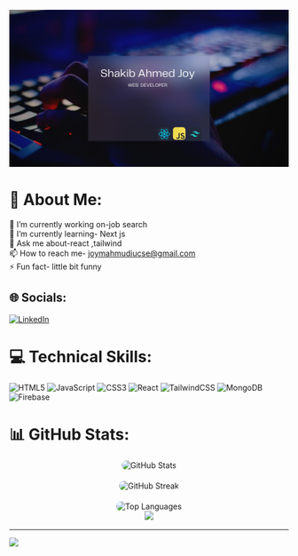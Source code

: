 
![logo](https://github.com/joy-mahmud/joy-mahmud/blob/main/githubBanner.png)
# 💫 About Me:
🔭 I’m currently working on-job search<br>🌱 I’m currently learning- Next js<br>💬 Ask me about-react ,tailwind<br>📫 How to reach me- joymahmudiucse@gmail.com<br>⚡ Fun fact- little bit funny
## 🌐 Socials:
[![LinkedIn](https://img.shields.io/badge/LinkedIn-%230077B5.svg?logo=linkedin&logoColor=white)](https://linkedin.com/in/https://www.linkedin.com/in/shakib-ahmed-joy-0a53a12a4/) 

# 💻 Technical Skills:
![HTML5](https://img.shields.io/badge/html5-%23E34F26.svg?style=for-the-badge&logo=html5&logoColor=white) ![JavaScript](https://img.shields.io/badge/javascript-%23323330.svg?style=for-the-badge&logo=javascript&logoColor=%23F7DF1E) ![CSS3](https://img.shields.io/badge/css3-%231572B6.svg?style=for-the-badge&logo=css3&logoColor=white) ![React](https://img.shields.io/badge/react-%2320232a.svg?style=for-the-badge&logo=react&logoColor=%2361DAFB) ![TailwindCSS](https://img.shields.io/badge/tailwindcss-%2338B2AC.svg?style=for-the-badge&logo=tailwind-css&logoColor=white) ![MongoDB](https://img.shields.io/badge/MongoDB-%234ea94b.svg?style=for-the-badge&logo=mongodb&logoColor=white) ![Firebase](https://img.shields.io/badge/Firebase-039BE5?style=for-the-badge&logo=Firebase&logoColor=white)
# 📊 GitHub Stats:
<div align="center" >
  <img src="https://github-readme-stats.vercel.app/api?username=joy-mahmud&theme=merko&hide_border=false&include_all_commits=false&count_private=false" alt="GitHub Stats" style="border-radius: 15px; margin-bottom: 20px;"/>
</div>
<div align="center">
  <img src="https://github-readme-streak-stats.herokuapp.com/?user=joy-mahmud&theme=merko&hide_border=false" alt="GitHub Streak" style="border-radius: 15px; margin-bottom: 20px;"/>
</div>
<div align="center">
<img src="https://github-readme-stats.vercel.app/api/top-langs/?username=joy-mahmud&theme=merko&hide_border=false&include_all_commits=false&count_private=true&layout=compact" alt="Top Languages" style="border-radius: 15px;"/>
</div>


<div align="center">
<img src="https://github-contributor-stats.vercel.app/api?username=joy-mahmud&limit=5&theme=merko&combine_all_yearly_contributions=true" />
</div>

---
[![](https://visitcount.itsvg.in/api?id=joy-mahmud&icon=0&color=0)](https://visitcount.itsvg.in)






